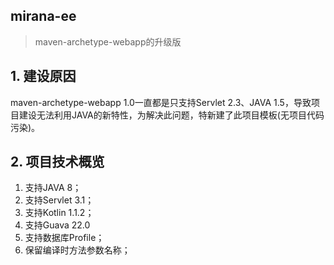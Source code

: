mirana-ee
---------
> maven-archetype-webapp的升级版

## 1. 建设原因
maven-archetype-webapp 1.0一直都是只支持Servlet 2.3、JAVA 1.5，导致项目建设无法利用JAVA的新特性，为解决此问题，特新建了此项目模板(无项目代码污染)。

## 2. 项目技术概览
1. 支持JAVA 8；
2. 支持Servlet 3.1；
3. 支持Kotlin 1.1.2；
4. 支持Guava 22.0
5. 支持数据库Profile；
6. 保留编译时方法参数名称；

